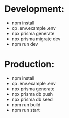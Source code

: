 # Development:
- npm install
- cp .env.example .env
- npx prisma generate
- npx prisma migrate dev
- npm run dev

# Production:
- npm install
- cp .env.example .env
- npx prisma generate
- npx prisma db push
- npx prisma db seed
- npm run build
- npm run start
